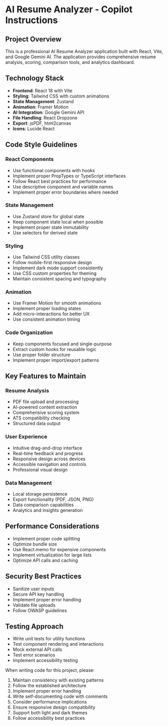 <!-- Use this file to provide workspace-specific custom instructions to Copilot. For more details, visit https://code.visualstudio.com/docs/copilot/copilot-customization#_use-a-githubcopilotinstructionsmd-file -->

# AI Resume Analyzer - Copilot Instructions

## Project Overview
This is a professional AI Resume Analyzer application built with React, Vite, and Google Gemini AI. The application provides comprehensive resume analysis, scoring, comparison tools, and analytics dashboard.

## Technology Stack
- **Frontend**: React 18 with Vite
- **Styling**: Tailwind CSS with custom animations
- **State Management**: Zustand
- **Animation**: Framer Motion
- **AI Integration**: Google Gemini API
- **File Handling**: React Dropzone
- **Export**: jsPDF, html2canvas
- **Icons**: Lucide React

## Code Style Guidelines

### React Components
- Use functional components with hooks
- Implement proper PropTypes or TypeScript interfaces
- Follow React best practices for performance
- Use descriptive component and variable names
- Implement proper error boundaries where needed

### State Management
- Use Zustand store for global state
- Keep component state local when possible
- Implement proper state immutability
- Use selectors for derived state

### Styling
- Use Tailwind CSS utility classes
- Follow mobile-first responsive design
- Implement dark mode support consistently
- Use CSS custom properties for theming
- Maintain consistent spacing and typography

### Animation
- Use Framer Motion for smooth animations
- Implement proper loading states
- Add micro-interactions for better UX
- Use consistent animation timing

### Code Organization
- Keep components focused and single-purpose
- Extract custom hooks for reusable logic
- Use proper folder structure
- Implement proper import/export patterns

## Key Features to Maintain

### Resume Analysis
- PDF file upload and processing
- AI-powered content extraction
- Comprehensive scoring system
- ATS compatibility checking
- Structured data output

### User Experience
- Intuitive drag-and-drop interface
- Real-time feedback and progress
- Responsive design across devices
- Accessible navigation and controls
- Professional visual design

### Data Management
- Local storage persistence
- Export functionality (PDF, JSON, PNG)
- Data comparison capabilities
- Analytics and insights generation

## Performance Considerations
- Implement proper code splitting
- Optimize bundle size
- Use React.memo for expensive components
- Implement virtualization for large lists
- Optimize API calls and caching

## Security Best Practices
- Sanitize user inputs
- Secure API key handling
- Implement proper error handling
- Validate file uploads
- Follow OWASP guidelines

## Testing Approach
- Write unit tests for utility functions
- Test component rendering and interactions
- Mock external API calls
- Test error scenarios
- Implement accessibility testing

When writing code for this project, please:
1. Maintain consistency with existing patterns
2. Follow the established architecture
3. Implement proper error handling
4. Write self-documenting code with comments
5. Consider performance implications
6. Ensure responsive design compatibility
7. Support both light and dark themes
8. Follow accessibility best practices
